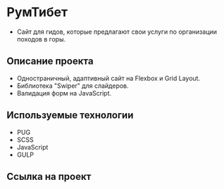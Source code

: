# РумТибет

- Сайт для гидов, которые предлагают свои услуги по организации походов в горы.

## Описание проекта

- Одностраничный, адаптивный сайт на Flexbox и Grid Layout.
- Библиотека "Swiper" для слайдеров.
- Валидация форм на JavaScript.

## Используемые технологии

- PUG
- SCSS
- JavaScript
- GULP

## Ссылка на проект

[//]: # (- https://lizaelkina.github.io/rumtibet-markup/)